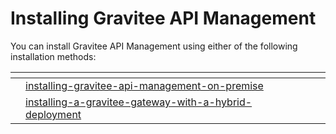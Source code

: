 # Installing Gravitee API Management

You can install Gravitee API Management using either of the following installation methods:



<table data-view="cards"><thead><tr><th></th><th data-type="content-ref"></th><th></th><th></th></tr></thead><tbody><tr><td></td><td><a href="installing-gravitee-api-management-on-premise/">installing-gravitee-api-management-on-premise</a></td><td></td><td></td></tr><tr><td></td><td><a href="installing-a-gravitee-gateway-with-a-hybrid-deployment/">installing-a-gravitee-gateway-with-a-hybrid-deployment</a></td><td></td><td></td></tr></tbody></table>
